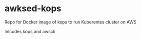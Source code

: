 # awksed-kops
Repo for Docker image of kops to run Kuberentes cluster on AWS

Inlcudes kops and awscli
